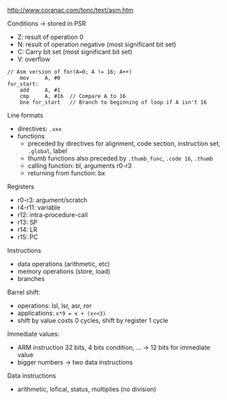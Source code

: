 
http://www.coranac.com/tonc/text/asm.htm


Conditions -> stored in PSR
* Z: result of operation 0
* N: result of operation negative (most significant bit set)
* C: Carry bit set (most significant bit set)
* V: overflow
```
// Asm version of for(A=0; A != 16; A++)
    mov     A, #0
for_start:
    add     A, #1
    cmp     A, #16  // Compare A to 16
    bne for_start   // Branch to beginning of loop if A isn't 16
```

Line formats
* directives: `.xxx`
* functions
    * preceded by directives for alignment, code section, instruction set, `.global`, label
    * thumb functions also preceded by `.thumb_func`, `.code 16`, `.thumb`
    * calling function: bl, arguments r0-r3
    * returning from function: bx

Registers
* r0-r3: argument/scratch
* r4-r11: variable
* r12: intra-procedure-call
* r13: SP
* r14: LR
* r15: PC

Instructions
* data operations (arithmetic, etc)
* memory operations (store, load)
* branches

Barrel shift:
* operations: lsl, lsr, asr, ror
* applications: `x*9 = x + (x<<3)`
* shift by value costs 0 cycles, shift by register 1 cycle

Immediate values:
* ARM instruction 32 bits, 4 bits condition, ... -> 12 bits for immediate value
* bigger numbers -> two data instructions

Data instructions
* arithmetic, lofical, status, multiplies (no division) 

    
